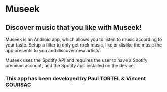 # Museek

## Discover music that you like with Museek!
Museek is an Android app, which allows you to listen to music according to your taste.
Setup a filter to only get rock music, like or dislike the music the app presents to you and discover new artists.

Museek uses the Spotify API and requires the user to have a Spotify premium account, and the Spotify app installed on the device.

### This app has been developed by Paul TORTEL & Vincent COURSAC
